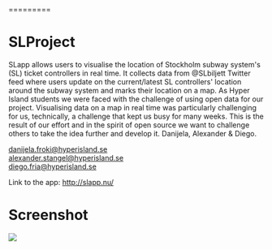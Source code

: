 =========

<h1>SLProject</h2>

<p>SLapp allows users to visualise the location of Stockholm subway system's (SL) ticket controllers in real time. 
It collects data from @SLbiljett Twitter feed where users update on the current/latest SL controllers' location
around the subway system and marks their location on a map. 
As Hyper Island students we were faced with the challenge of using open data for our project.
Visualising data on a map in real time was particularly challenging for us,
technically, a challenge that kept us busy for many weeks. 
This is the result of our effort and in the spirit of open source we want to challenge others 
to take the idea further and develop it. 
Danijela, Alexander & Diego. 
</p>

danijela.froki@hyperisland.se<br>
alexander.stangel@hyperisland.se<br>
diego.fria@hyperisland.se<br>


Link to the app: http://slapp.nu/ 

<h1>Screenshot</h1> 
<img src="http://i1.wp.com/www.froki.se/wp-content/uploads/2013/11/Sk%C3%A4rmavbild-2013-10-28-kl.-13.07.43.png?resize=940%2C564 "> 
